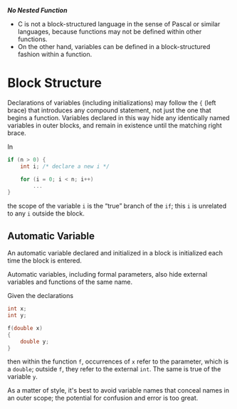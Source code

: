 ***No Nested Function***

- C is not a block-structured language in the sense of Pascal or similar languages, because functions may not be defined within other functions.
- On the other hand, variables can be defined in a block-structured fashion within a function.

# Block Structure

Declarations of variables (including initializations) may follow the `{` (left brace) that introduces any compound statement, not just the one that begins a function. Variables declared in this way hide any identically named variables in outer blocks, and remain in existence until the matching right brace.

<div class="alert-example">

In

```c
if (n > 0) {
    int i; /* declare a new i */

    for (i = 0; i < n; i++)
        ...
}
```

the scope of the variable `i` is the “true” branch of the `if`; this `i` is unrelated to any `i` outside the block.

</div>

## Automatic Variable

An automatic variable declared and initialized in a block is initialized each time the block is entered.

Automatic variables, including formal parameters, also hide external variables and functions of the same name.

<div class="alert-example">

Given the declarations

```c
int x;
int y;

f(double x)
{
    double y;
}
```

then within the function `f`, occurrences of `x` refer to the parameter, which is a `double`; outside `f`, they refer to the external `int`. The same is true of the variable `y`.

</div>

<div class="alert-tip">

As a matter of style, it's best to avoid variable names that conceal names in an outer scope; the potential for confusion and error is too great.

</div>
